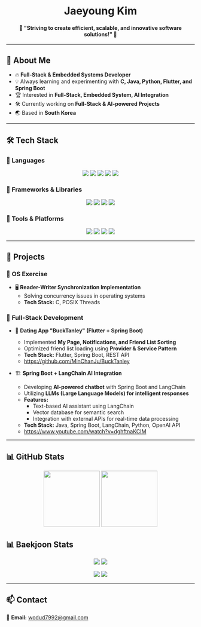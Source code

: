<h1 align="center">Jaeyoung Kim</h1>

<h4 align="center">
  🎯 "Striving to create efficient, scalable, and innovative software solutions!" 🚀 
</h4>

---

## 🚀 About Me

- 🔥 **Full-Stack & Embedded Systems Developer**
- 💡 Always learning and experimenting with **C, Java, Python, Flutter, and Spring Boot**
- 🏆 Interested in **Full-Stack, Embedded System, AI Integration**
- 🛠 Currently working on **Full-Stack & AI-powered Projects**
- 🌏 Based in **South Korea**

---

## 🛠 Tech Stack

### 🔹 Languages  
<p align="center">
  <img src="https://img.shields.io/badge/C-A8B9CC?style=for-the-badge&logo=c&logoColor=white"/>
  <img src="https://img.shields.io/badge/C++-00599C?style=for-the-badge&logo=c%2B%2B&logoColor=white"/>
  <img src="https://img.shields.io/badge/Java-007396?style=for-the-badge&logo=java&logoColor=white"/>
  <img src="https://img.shields.io/badge/Python-3776AB?style=for-the-badge&logo=python&logoColor=white"/>
  <img src="https://img.shields.io/badge/Dart-0175C2?style=for-the-badge&logo=dart&logoColor=white"/>
</p>

### 🔹 Frameworks & Libraries  
<p align="center">
  <img src="https://img.shields.io/badge/Flutter-02569B?style=for-the-badge&logo=flutter&logoColor=white"/>
  <img src="https://img.shields.io/badge/Springboot-6DB33F?style=for-the-badge&logo=springboot&logoColor=white"/>
  <img src="https://img.shields.io/badge/LangChain-FFD700?style=for-the-badge&logo=langchain&logoColor=white"/>
  <img src="https://img.shields.io/badge/POSIX%20Threads-00599C?style=for-the-badge"/>
</p>

### 🔹 Tools & Platforms  
<p align="center">
  <img src="https://img.shields.io/badge/Docker-2496ED?style=for-the-badge&logo=docker&logoColor=white"/>
  <img src="https://img.shields.io/badge/GitHub-181717?style=for-the-badge&logo=github&logoColor=white"/>
  <img src="https://img.shields.io/badge/PostgreSQL-336791?style=for-the-badge&logo=postgresql&logoColor=white"/>
  <img src="https://img.shields.io/badge/Firebase-FFCA28?style=for-the-badge&logo=firebase&logoColor=black"/>
</p>

---

## 📂 Projects

### 🔹 **OS Exercise**

- 🖥️ **Reader-Writer Synchronization Implementation**
  - Solving concurrency issues in operating systems
  - **Tech Stack:** C, POSIX Threads

### 🔹 **Full-Stack Development**

- 📱 **Dating App "BuckTanley" (Flutter + Spring Boot)**
  - Implemented **My Page, Notifications, and Friend List Sorting**
  - Optimized friend list loading using **Provider & Service Pattern**
  - **Tech Stack:** Flutter, Spring Boot, REST API
  - https://github.com/MinChanJu/BuckTanley

- 🏗 **Spring Boot + LangChain AI Integration**
  - Developing **AI-powered chatbot** with Spring Boot and LangChain  
  - Utilizing **LLMs (Large Language Models) for intelligent responses**  
  - **Features:**  
    - Text-based AI assistant using LangChain  
    - Vector database for semantic search  
    - Integration with external APIs for real-time data processing  
  - **Tech Stack:** Java, Spring Boot, LangChain, Python, OpenAI API
  - https://www.youtube.com/watch?v=dghftnaKCIM

---

## 📊 GitHub Stats

<p align="center">
  <img src="https://github-readme-stats.vercel.app/api?username=wodud1107&show_icons=true&theme=dark" height="150"/>
  <img src="https://github-readme-streak-stats.herokuapp.com/?user=wodud1107&theme=dark" height="150"/>
</p>

## 📊 Baekjoon Stats

<p align="center">
  <img src="http://mazassumnida.wtf/api/generate_badge?boj=wodudjava"/>
  <img src="http://mazandi.herokuapp.com/api?handle=wodudjava&theme=dark"/>
</p>
<p align="center">
  <img src="http://mazassumnida.wtf/api/generate_badge?boj=wodudcpp"/>
  <img src="http://mazandi.herokuapp.com/api?handle=wodudcpp&theme=dark"/>
</p>

---

## 📫 Contact

📩 **Email:** [wodud7992@gmail.com](mailto:wodud7992@gmail.com)
